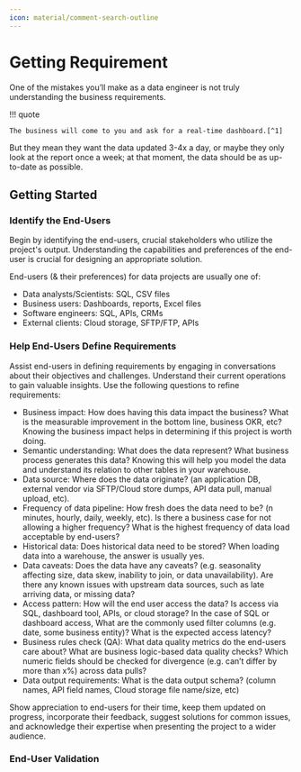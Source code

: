 ```yaml
---
icon: material/comment-search-outline
---
```


# Getting Requirement

One of the mistakes you’ll make as a data engineer is not truly understanding the
business requirements.

!!! quote

    The business will come to you and ask for a real-time dashboard.[^1]

But they mean they want the data updated 3-4x a day, or maybe they only look at
the report once a week; at that moment, the data should be as up-to-date as
possible.

## Getting Started

### Identify the End-Users

Begin by identifying the end-users, crucial stakeholders who utilize the project's
output. Understanding the capabilities and preferences of the end-user is crucial
for designing an appropriate solution.

End-users (& their preferences) for data projects are usually one of:

- Data analysts/Scientists: SQL, CSV files
- Business users: Dashboards, reports, Excel files
- Software engineers: SQL, APIs, CRMs
- External clients: Cloud storage, SFTP/FTP, APIs

### Help End-Users Define Requirements

Assist end-users in defining requirements by engaging in conversations about their
objectives and challenges. Understand their current operations to gain valuable
insights. Use the following questions to refine requirements:

- Business impact: How does having this data impact the business? What is the measurable improvement in the bottom line, business OKR, etc? Knowing the business impact helps in determining if this project is worth doing.
- Semantic understanding: What does the data represent? What business process generates this data? Knowing this will help you model the data and understand its relation to other tables in your warehouse.
- Data source: Where does the data originate? (an application DB, external vendor via SFTP/Cloud store dumps, API data pull, manual upload, etc).
- Frequency of data pipeline: How fresh does the data need to be? (n minutes, hourly, daily, weekly, etc). Is there a business case for not allowing a higher frequency? What is the highest frequency of data load acceptable by end-users?
- Historical data: Does historical data need to be stored? When loading data into a warehouse, the answer is usually yes.
- Data caveats: Does the data have any caveats? (e.g. seasonality affecting size, data skew, inability to join, or data unavailability). Are there any known issues with upstream data sources, such as late arriving data, or missing data?
- Access pattern: How will the end user access the data? Is access via SQL, dashboard tool, APIs, or cloud storage? In the case of SQL or dashboard access, What are the commonly used filter columns (e.g. date, some business entity)? What is the expected access latency?
- Business rules check (QA): What data quality metrics do the end-users care about? What are business logic-based data quality checks? Which numeric fields should be checked for divergence (e.g. can’t differ by more than x%) across data pulls?
- Data output requirements: What is the data output schema? (column names, API field names, Cloud storage file name/size, etc)

Show appreciation to end-users for their time, keep them updated on progress,
incorporate their feedback, suggest solutions for common issues, and acknowledge
their expertise when presenting the project to a wider audience.

### End-User Validation

[^1]: [Becoming a Better Data Engineer Tips](https://seattledataguy.substack.com/p/becoming-a-better-data-engineer-tips)
